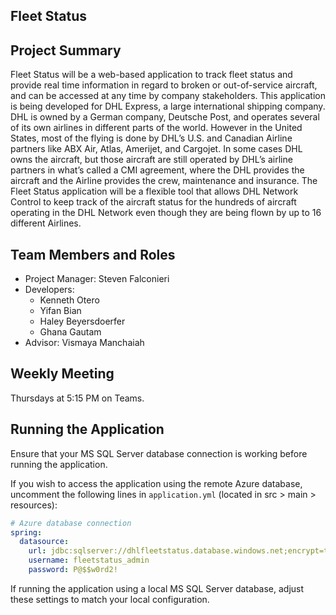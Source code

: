 Fleet Status
---
## Project Summary

Fleet Status will be a web-based application to track fleet status and provide real time information in regard to broken
or out-of-service aircraft, and can be accessed at any time by company stakeholders. This application is being developed
for DHL Express, a large international shipping company.  DHL is owned by a German company, Deutsche Post, and operates
several of its own airlines in different parts of the world. However in the United States, most of the flying is done by
DHL’s U.S. and Canadian Airline partners like ABX Air, Atlas, Amerijet, and Cargojet.  In some cases DHL owns the aircraft,
but those aircraft are still operated by DHL’s airline partners in what’s called a CMI agreement, where the DHL provides
the aircraft and the Airline provides the crew, maintenance and insurance. The Fleet Status application will be a flexible
tool that allows DHL Network Control to keep track of the aircraft status for the hundreds of aircraft operating in the
DHL Network even though they are being flown by up to 16 different Airlines.

## Team Members and Roles

- Project Manager: Steven Falconieri
- Developers:
    - Kenneth Otero
    - Yifan Bian
    - Haley Beyersdoerfer
    - Ghana Gautam
- Advisor: Vismaya Manchaiah

## Weekly Meeting

Thursdays at 5:15 PM on Teams.

## Running the Application
Ensure that your MS SQL Server database connection is working before running the application. 

If you wish to access the application using
the remote Azure database, uncomment the following lines in `application.yml` (located in src > main > resources):
```yaml
# Azure database connection
spring:
  datasource:
    url: jdbc:sqlserver://dhlfleetstatus.database.windows.net;encrypt=true;trustServerCertificate=true;databaseName=dhl_fleetstatus
    username: fleetstatus_admin
    password: P@$$w0rd2!
```

If running the application using a local MS SQL Server database, adjust these settings to match your local configuration.